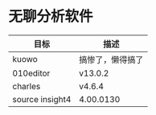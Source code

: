 # 无聊分析软件

| 目标            | 描述             |
| --------------- | ---------------- |
| kuowo           | 搞惨了，懒得搞了 |
| 010editor       | v13.0.2          |
| charles         | v4.6.4           |
| source insight4 | 4.00.0130        |

